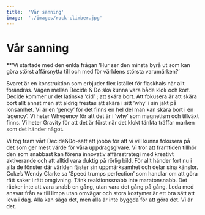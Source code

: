 ---title:	'Vår sanning'image:	'./images/rock-climber.jpg'---# Vår sanning**’Vi startade med den enkla frågan ’Hur ser den minsta byrå ut som kan göra störst affärsnytta till och med för världens största varumärken?’ Svaret är en konstruktion som erbjuder flex istället för flaskhals när allt förändras. Vägen mellan Decide & Do ska kunna vara både klok och kort. Decide kommer ur det latinska ’cid’ ; att skära bort. Att fokusera är att skära bort allt annat men att aldrig frestas att skära i sitt ’why’ i sin jakt på lönsamhet. Vi är en ’gency’ för det finns en hel del man kan skära bort i en ’agency’. Vi heter Whygency för att det är i ’why’ som magnetism och tillväxt finns. Vi heter Gravity för att det är först när det klokt tänkta träffar marken som det händer något. Vi tog fram vårt Decide&Do-sätt att jobba för att vi vill kunna fokusera på det som ger mest värde för våra uppdragsgivare. Vi tror att framtiden tillhör den som snabbast kan förena innovativ affärsstrategi med kreativt aktiverande och att alltid vara duktig på rörlig bild. För allt händer fort nu i alla de fönster där världen fäster sin uppmärksamhet och delar sina känslor. Coke’s Wendy Clarke sa ’Speed trumps perfection’ som handlar om att  göra rätt saker i rätt omgivning. Tänk reaktionssnabb inte maratonsnabb. Det räcker inte att vara snabb en gång, utan vara det gång på gång. Leda med ansvar från ax till limpa utan omvägar och stora kostymer är ett bra sätt att leva i dag. Alla kan säga det, men alla är inte byggda för att göra det. Vi är det.